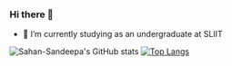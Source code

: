 ### Hi there 👋


<!-- **Sahan-Sandeepa/Sahan-Sandeepa** is a ✨ _special_ ✨ repository because its `README.md` (this file) appears on your GitHub profile.

Here are some ideas to get you started:

- 🔭 I’m currently working on ... -->
- 🌱 I’m currently studying as an undergraduate at SLIIT
<!-- - 👯 I’m looking to collaborate on ...
- 🤔 I’m looking for help with ...
- 💬 Ask me about ...
- 📫 How to reach me: ...
- 😄 Pronouns: ...
- ⚡ Fun fact: ... -->
<!-- [![Top Langs](https://github-readme-stats.vercel.app/api/top-langs/?username=Sahan-Sandeepa&size_weight=0.5&count_weight=0.5)](https://github.com/Sahan-Sandeepa/github-readme-stats) -->
![Sahan-Sandeepa's GitHub stats](https://github-readme-stats.vercel.app/api?username=Sahan-Sandeepa&show_icons=true&theme=radical&rank_icon=github&bg_color=fffefe&text_color=434d58&icon_color=4c71f2&ring_color=4c71f2&theme=transparent)
[![Top Langs](https://github-readme-stats.vercel.app/api/top-langs/?username=Sahan-Sandeepa&size_weight=0&count_weight=1&layout=compact&langs_count=8)](https://github.com/Sahan-Sandeepa/github-readme-stats)

